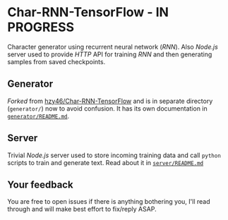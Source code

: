 # Char-RNN-TensorFlow - IN PROGRESS

Character generator using recurrent neural network (_RNN_).
Also _Node.js_ server used to provide _HTTP_ API for training 
_RNN_ and then generating samples from saved checkpoints.

## Generator

_Forked_ from [hzy46/Char-RNN-TensorFlow](https://github.com/hzy46/Char-RNN-TensorFlow) 
and is in separate directory (`generator/`) now to avoid confusion. It has its own documentation
in [`generator/README.md`](generator/README.md).

## Server

Trivial _Node.js_ server used to store incoming training data and call `python` scripts to train 
and generate text. Read about it in [`server/README.md`](server/README.md)

## Your feedback

You are free to open issues if there is anything bothering you, I'll read through and will make 
best effort to fix/reply ASAP.
